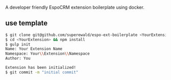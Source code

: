 A developer friendly EspoCRM extension boilerplate using docker.

## use template

```bash
$ git clone git@github.com/superewald/espo-ext-boilerplate <YourExtension>
$ cd <YourExtension> && npm install
$ gulp init
Name: Your Extension Name
Namespace: Your\\Extension\\Namespace
Author: You

Extension has been initialized!
$ git commit -m "initial commit"
```